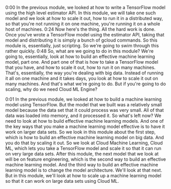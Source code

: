 0:00
In the previous module, we looked at how to write a TensorFlow model using the high level estimator API. In this module, we will take one such model and we look at how to scale it out, how to run it in a distributed way, so that you're not running it on one machine, you're running it on a whole host of machines.
0:24
Now here's the thing. All the hard work is done. Once you've wrote a TensorFlow model using the estimator API, taking that model and distributing it is simply a bunch of gcloud commands. So this module is, essentially, just scripting. So we're going to swim through this rather quickly.
0:48
So, what are we going to do in this module? We're going to, essentially, look at how to build an effective machine learning model, part one. And part one of that is how to take a TensorFlow model that you have, and how to scale it out, how to run it on many machines. That's, essentially, the way you're dealing with big data. Instead of running it all on one machine and it takes days, you look at how to scale it out on many machines. And that's what we're going to do. But if you're going to do scaling, why do we need Cloud ML Engine?


0:01
In the previous module, we looked at how to build a machine learning model using TensorFlow. But the model that we built was a relatively small model because the data set that it could process was very small. All of that data was loaded into memory, and it processed it. So what's left now? We need to look at how to build effective machine learning models. And one of the key ways that you make a machine learning model effective is to have it work on larger data sets. So we look in this module about the first step, which is how to build an effective machine learning model on big data. And you do that by scaling it out. So we look at Cloud Machine Learning, Cloud ML, which lets you take a TensorFlow model and scale it so that it can run on very large data sets. After this module, the next model that we look at will be on feature engineering, which is the second way to build an effective machine learning model. And the third way to build an effective machine learning model is to change the model architecture. We'll look at that next. But in this module, we'll look at how to scale up a machine learning model so that it can work on large data sets using Cloud ML. 
